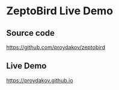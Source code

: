 # ZeptoBird Live Demo

Source code
-----------

https://github.com/proydakov/zeptobird

Live Demo
---------

https://proydakov.github.io

